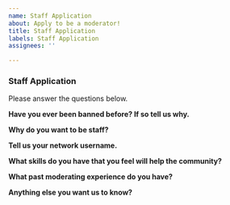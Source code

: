 ```yaml
---
name: Staff Application
about: Apply to be a moderator!
title: Staff Application
labels: Staff Application
assignees: ''

---
```


### Staff Application
Please answer the questions below.

**Have you ever been banned before? If so tell us why.**


**Why do you want to be staff?**


**Tell us your network username.**


**What skills do you have that you feel will help the community?**


**What past moderating experience do you have?**


**Anything else you want us to know?**
